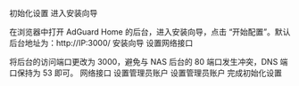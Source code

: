 初始化设置
进入安装向导

在浏览器中打开 AdGuard Home 的后台，进入安装向导，点击 “开始配置”。默认后台地址为：​http://IP:3000/​
安装向导
设置网络接口

将后台的访问端口更改为 3000，避免与 NAS 后台的 80 端口发生冲突，DNS 端口保持为 53 即可。
网络接口
设置管理员账户
设置管理员账户
完成初始化设置
